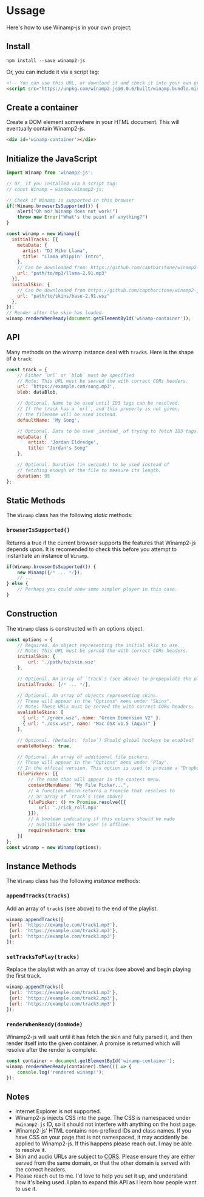 # Ussage

Here's how to use Winamp-js in your own project:

## Install

```
npm install --save winamp2-js
```

Or, you can include it via a script tag:

```html
<!-- You can use this URL, or download it and check it into your own project -->
<script src="https://unpkg.com/winamp2-js@0.0.6/built/winamp.bundle.min.js"></script>
```

## Create a container

Create a DOM element somewhere in your HTML document. This will eventually contain Winamp2-js.

```html
<div id='winamp-container'></div>
```

## Initialize the JavaScript

```JavaScript
import Winamp from 'winamp2-js';

// Or, if you installed via a script tag:
// const Winamp = window.winamp2-js;

// Check if Winamp is supported in this browser
if(!Winamp.browserIsSupported()) {
    alert("Oh no! Winamp does not work!")
    throw new Error("What's the point of anything?")
}

const winamp = new Winamp({
  initialTracks: [{
    metaData: {
      artist: "DJ Mike Llama",
      title: "Llama Whippin' Intro",
    },
    // Can be downloaded from: https://github.com/captbaritone/winamp2-js/raw/master/mp3/llama-2.91.mp3
    url: "path/to/mp3/llama-2.91.mp3"
  }],
  initialSkin: {
    // Can be downloaded from https://github.com/captbaritone/winamp2-js/raw/master/skins/base-2.91.wsz
    url: "path/to/skins/base-2.91.wsz"
  },
});
// Render after the skin has loaded.
winamp.renderWhenReady(document.getElementById('winamp-container'));
```

## API

Many methods on the winamp instance deal with `track`s. Here is the shape of a `track`:

```JavaScript
const track = {
    // Either `url` or `blob` must be specified
    // Note: This URL must be served the with correct CORs headers.
    url: 'https://example.com/song.mp3',
    blob: dataBlob,

    // Optional. Name to be used until ID3 tags can be resolved.
    // If the track has a `url`, and this property is not given,
    // the filename will be used instead.
    defaultName: 'My Song',

    // Optional. Data to be used _instead_ of trying to fetch ID3 tags.
    metaData: {
        artist: 'Jordan Eldredge',
        title: "Jordan's Song"
    },

    // Optional. Duration (in seconds) to be used instead of
    // fetching enough of the file to measure its length.
    duration: 95
};
```

## Static Methods

The `Winamp` class has the following _static_ methods:

### `browserIsSupported()`

Returns a true if the current browser supports the features that Winamp2-js depends upon. It is recomended to check this before you attempt to instantiate an instance of `Winamp`.

```JavaScript
if(Winamp.browserIsSupported()) {
    new Winamp({/* ... */});
    // ...
} else {
    // Perhaps you could show some simpler player in this case.
}
```

## Construction

The `Winamp` class is constructed with an options object.

```JavaScript
const options = {
    // Required. An object representing the initial skin to use.
    // Note: This URL must be served the with correct CORs headers.
    initialSkin: {
        url: './path/to/skin.wsz'
    },

    // Optional. An array of `track`s (see above) to prepopulate the playlist with.
    initialTracks: [/* ... */],

    // Optional. An array of objects representing skins.
    // These will appear in the "Options" menu under "Skins".
    // Note: These URLs must be served the with correct CORs headers.
    avaliableSkins: [
      { url: "./green.wsz", name: "Green Dimension V2" },
      { url: "./osx.wsz", name: "Mac OSX v1.5 (Aqua)" }
    ],

    // Optional. (Default: `false`) Should global hotkeys be enabled?
    enableHotkeys: true,

    // Optional. An array of additional file pickers.
    // These will appear in the "Options" menu under "Play".
    // In the offical version. This option is used to provide a "Dropbox" file picker.
    filePickers: [{
        // The name that will appear in the context menu.
        contextMenuName: "My File Picker...",
        // A function which returns a Promise that resolves to
        // an array of `track`s (see above)
        filePicker: () => Promise.resolve([{
            url: './rick_roll.mp3'
        }]),
        // A boolean indicating if this options should be made
        // avaliable when the user is offline.
        requiresNetwork: true
    }]
};
const winamp = new Winamp(options);
```

## Instance Methods

The `Winamp` class has the following _instance_ methods:

### `appendTracks(tracks)`

Add an array of `track`s (see above) to the end of the playlist.

```JavaScript
winamp.appendTracks([
 {url: 'https://example.com/track1.mp3'},
 {url: 'https://example.com/track2.mp3'},
 {url: 'https://example.com/track3.mp3'}
]);
```

### `setTracksToPlay(tracks)`

Replace the playlist with an array of `track`s (see above) and begin playing the first track.

```JavaScript
winamp.appendTracks([
 {url: 'https://example.com/track1.mp3'},
 {url: 'https://example.com/track2.mp3'},
 {url: 'https://example.com/track3.mp3'}
]);
```

### `renderWhenReady(domNode)`

Winamp2-js will wait until it has fetch the skin and fully parsed it, and then render itself into the given container. A promise is returned which will resolve after the render is complete.

```JavaScript
const container = document.getElementById('winamp-container');
winamp.renderWhenReady(container).then(() => {
    console.log('rendered winamp!');
});
```

## Notes

* Internet Explorer is not supported.
* Winamp2-js injects CSS into the page. The CSS is namespaced under `#winamp2-js` ID, so it should not interfere with anything on the host page.
* Winamp2-js' HTML contains non-prefixed IDs and class names. If you have CSS on your page that is not namespaced, it may accidently be applied to Winamp2-js. If this happens please reach out. I may be able to resolve it.
* Skin and audio URLs are subject to [CORS](https://developer.mozilla.org/en-US/docs/Web/HTTP/Access_control_CORS). Please ensure they are either served from the same domain, or that the other domain is served with the correct headers.
* Please reach out to me. I'd love to help you set it up, and understand how it's being used. I plan to expand this API as I learn how people want to use it.
